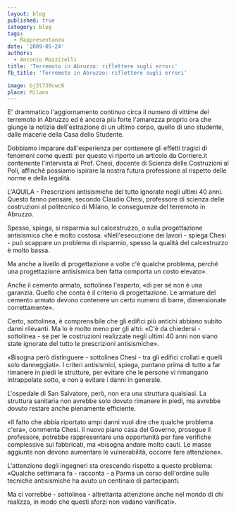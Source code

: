 ```yaml
---
layout: blog
published: true
category: blog
tags:
  - Rappresentanza
date: '2009-05-24'
authors:
  - Antonio Mazzitelli
title: 'Terremoto in Abruzzo: riflettere sugli errori'
fb_title: 'Terremoto in Abruzzo: riflettere sugli errori'

image: bj3l739cwc8
place: Milano
---
```


E' drammatico l'aggiornamento continuo circa il numero di vittime del terremoto in Abruzzo ed è ancora più forte l'amarezza proprio ora che giunge la notizia dell'estrazione di un ultimo corpo, quello di uno studente, dalle macerie della Casa dello Studente.

Dobbiamo imparare dall'esperienza per contenere gli effetti tragici di fenomeni come questi: per questo vi riporto un articolo da Corriere.it contenente l'intervista al Prof. Chesi, docente di Scienza delle Costruzioni al Poli, affinchè possiamo ispirare la nostra futura professione al rispetto delle norme e della legalità.

L'AQUILA - Prescrizioni antisismiche del tutto ignorate negli ultimi 40 anni. Questo fanno pensare, secondo Claudio Chesi, professore di scienza delle costruzioni al politecnico di Milano, le conseguenze del terremoto in Abruzzo.

Spesso, spiega, si risparmia sul calcestruzzo, o sulla progettazione antisismica che è molto costosa. «Nell'esecuzione dei lavori - spiega Chesi - può scappare un problema di risparmio, spesso la qualità del calcestruzzo è molto bassa.

Ma anche a livello di progettazione a volte c'è qualche problema, perché una progettazione antisismica ben fatta comporta un costo elevato».

Anche il cemento armato, sottolinea l'esperto, «di per sé non è una garanzia. Quello che conta è il criterio di progettazione. Le armature del cemento armato devono contenere un certo numero di barre, dimensionate correttamente».

Certo, sottolinea, è comprensibile che gli edifici più antichi abbiano subito danni rilevanti. Ma lo è molto meno per gli altri: «C'è da chiedersi - sottolinea - se per le costruzioni realizzate negli ultimi 40 anni non siano state ignorate del tutto le prescrizioni antisismiche».

«Bisogna però distinguere - sottolinea Chesi - tra gli edifici crollati e quelli solo danneggiati». I criteri antisismici, spiega, puntano prima di tutto a far rimanere in piedi le strutture, per evitare che le persone vi rimangano intrappolate sotto, e non a evitare i danni in generale.

L'ospedale di San Salvatore, però, non era una struttura qualsiasi. La struttura sanitaria non avrebbe solo dovuto rimanere in piedi, ma avrebbe dovuto restare anche pienamente efficiente.

«Il fatto che abbia riportato ampi danni vuol dire che qualche problema c'era», commenta Chesi. Il nuovo piano casa del Governo, prosegue il professore, potrebbe rappresentare una opportunità per fare verifiche complessive sui fabbricati, ma «bisogna andare molto cauti. Le masse aggiunte non devono aumentare le vulnerabilità, occorre fare attenzione».

L'attenzione degli ingegneri sta crescendo rispetto a questo problema: «Qualche settimana fa - racconta - a Parma un corso dell'ordine sulle tecniche antisismiche ha avuto un centinaio di partecipanti.

Ma ci vorrebbe - sottolinea - altrettanta attenzione anche nel mondo di chi realizza, in modo che questi sforzi non vadano vanificati».
